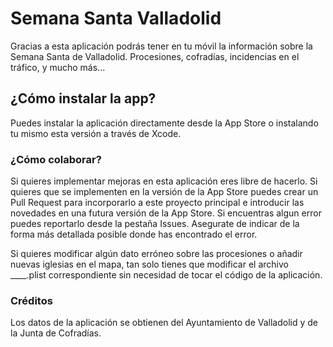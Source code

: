 # Semana Santa Valladolid

Gracias a esta aplicación podrás tener en tu móvil la información sobre la Semana Santa de Valladolid. Procesiones, cofradías, incidencias en el tráfico, y mucho más...

## ¿Cómo instalar la app?

Puedes instalar la aplicación directamente desde la App Store o instalando tu mismo esta versión a través de Xcode.


### ¿Cómo colaborar?

Si quieres implementar mejoras en esta aplicación eres libre de hacerlo. Si quieres que se implementen en la versión de la App Store puedes crear un Pull Request para incorporarlo a este proyecto principal e introducir las novedades en una futura versión de la App Store.
Si encuentras algun error puedes reportarlo desde la pestaña Issues. Asegurate de indicar de la forma más detallada posible donde has encontrado el error.

Si quieres modificar algún dato erróneo sobre las procesiones o añadir nuevas iglesias en el mapa, tan solo tienes que modificar el archivo ____.plist correspondiente sin necesidad de tocar el código de la aplicación.


### Créditos

Los datos de la aplicación se obtienen del Ayuntamiento de Valladolid y de la Junta de Cofradías.
